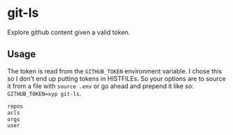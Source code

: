 # git-ls

Explore github content given a valid token.

## Usage

The token is read from the `GITHUB_TOKEN` environment variable. I chose this so I don't end up
putting tokens in HISTFILEs. So your options are to source it from a file with `source .env` or
go ahead and prepend it like so: `GITHUB_TOKEN=xyp git-ls`.


```bash
repos
acls
orgs
user
```
